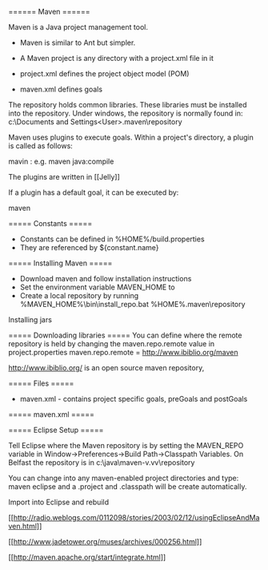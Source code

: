 ====== Maven ======

Maven is a Java project management tool. 

  * Maven is similar to Ant but simpler.
  * A Maven project is any directory with a project.xml file in it

  * project.xml defines the project object model (POM)
  * maven.xml defines goals

The repository holds common libraries.  These libraries must be installed into the repository.
Under windows, the repository is normally found in:
  c:\Documents and Settings\<User>\.maven\repository

Maven uses plugins to execute goals.  Within a project's directory, a plugin is called as follows:

  mavin <plugin>:<goal>
  e.g. maven java:compile

The plugins are written in [[Jelly]]

If a plugin has a default goal, it can be executed by:

maven <plugin>

===== Constants =====

  * Constants can be defined in %HOME%/build.properties
  * They are referenced by ${constant.name}


===== Installing Maven =====
  * Download maven and follow installation instructions
  * Set the environment variable MAVEN_HOME to 
  * Create a local repository by running
  %MAVEN_HOME%\bin\install_repo.bat %HOME%\.maven\repository




Installing jars

===== Downloading libraries =====
You can define where the remote repository is held by changing the maven.repo.remote value in project.properties
  maven.repo.remote = http://www.ibiblio.org/maven

http://www.ibiblio.org/ is an open source maven repository,

===== Files =====
  * maven.xml - contains project specific goals, preGoals and postGoals


===== maven.xml =====



===== Eclipse Setup =====

Tell Eclipse where the Maven repository is by setting the MAVEN_REPO variable in Window->Preferences->Build Path->Classpath Variables.  On Belfast the repository is in c:\java\maven-v.vv\repository


You can change into any maven-enabled project directories and type:
  maven eclipse
and a .project and .classpath will be create automatically.

Import into Eclipse and rebuild



[[http://radio.weblogs.com/0112098/stories/2003/02/12/usingEclipseAndMaven.html]]

[[http://www.jadetower.org/muses/archives/000256.html]]

[[http://maven.apache.org/start/integrate.html]]